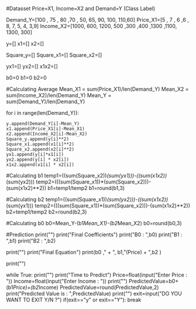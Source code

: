 

#Datasset Price=X1, Income=X2 and Demand=Y (Class Label)

Demand_Y=[100 , 75 , 80 ,70 , 50, 65, 90, 100, 110,60]
Price_X1=[5 , 7 , 6 ,6 , 8, 7, 5, 4, 3,9]
Income_X2=[1000, 600, 1200, 500 ,300 ,400 ,1300 ,1100, 1300, 300]

y=[]
x1=[]
x2=[]

Square_y=[]
Square_x1=[]
Square_x2=[]

yx1=[]
yx2=[]
x1x2=[]

b0=0
b1=0
b2=0

#Calculating Average
Mean_X1 = sum(Price_X1)/len(Demand_Y)
Mean_X2 = sum(Income_X2)/len(Demand_Y)
Mean_Y = sum(Demand_Y)/len(Demand_Y)

for i in range(len(Demand_Y)):

    y.append(Demand_Y[i]-Mean_Y)
    x1.append(Price_X1[i]-Mean_X1)
    x2.append(Income_X2[i]-Mean_X2)
    Square_y.append(y[i]**2)
    Square_x1.append(x1[i]**2)
    Square_x2.append(x2[i]**2)
    yx1.append(y[i]*x1[i])
    yx2.append(y[i] * x2[i])
    x1x2.append(x1[i] * x2[i])

#Calculating b1
temp1=((sum(Square_x2))*(sum(yx1)))-((sum(x1x2))*(sum(yx2)))
temp2=(((sum(Square_x1))*(sum(Square_x2)))-(sum(x1x2)**2))
b1=temp1/temp2
b1=round(b1,3)

#Calculating b2
temp1=((sum(Square_x1))*(sum(yx2)))-((sum(x1x2))*(sum(yx1)))
temp2=(((sum(Square_x1))*(sum(Square_x2)))-(sum(x1x2)**2))
b2=temp1/temp2
b2=round(b2,3)

#Calculating b0
b0=Mean_Y-(b1*Mean_X1)-(b2*Mean_X2)
b0=round(b0,3)

#Prediction
print("")
print("Final Coefficients")
print("B0 : ",b0)
print("B1 : ",b1)
print("B2 : ",b2)

print("")
print("Final Equation")
print(b0 ," + ", b1,"(Price) + ",b2 )

print("")

while True:
    print("")
    print("Time to Predict")
    Price=float(input("Enter Price : "))
    Income=float(input("Enter Income : "))
    print("")
    PredictedValue=b0+(b1*Price)+(b2*Income)
    PredictedValue=round(PredictedValue,2)
    print("Predicted Value is : ",PredictedValue)
    print("")
    exit=input("DO YOU WANT TO EXIT Y/N ?")
    if(exit=="y" or exit=="Y"):
        break
